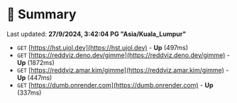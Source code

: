 # 📖 Summary
Last updated: **27/9/2024, 3:42:04 PG "Asia/Kuala_Lumpur"**

- `GET` [https://hst.ujol.dev](https://hst.ujol.dev) - **Up** (497ms)
- `GET` [https://reddviz.deno.dev/gimme](https://reddviz.deno.dev/gimme) - **Up** (1872ms)
- `GET` [https://reddviz.amar.kim/gimme](https://reddviz.amar.kim/gimme) - **Up** (447ms)
- `GET` [https://dumb.onrender.com](https://dumb.onrender.com) - **Up** (337ms)
